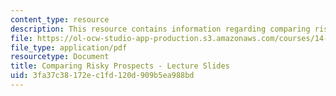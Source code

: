 ```yaml
---
content_type: resource
description: This resource contains information regarding comparing risky prospects.
file: https://ol-ocw-studio-app-production.s3.amazonaws.com/courses/14-121-microeconomic-theory-i-fall-2015/3fa37c38172ec1fd120d909b5ea988bd_MIT14_121F15_7S.pdf
file_type: application/pdf
resourcetype: Document
title: Comparing Risky Prospects - Lecture Slides
uid: 3fa37c38-172e-c1fd-120d-909b5ea988bd
---
```

